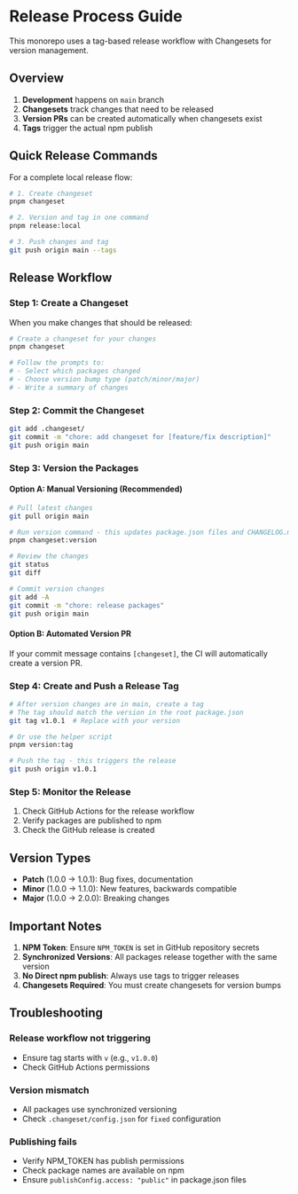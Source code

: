 # Release Process Guide

This monorepo uses a tag-based release workflow with Changesets for version
management.

## Overview

1. **Development** happens on `main` branch
2. **Changesets** track changes that need to be released
3. **Version PRs** can be created automatically when changesets exist
4. **Tags** trigger the actual npm publish

## Quick Release Commands

For a complete local release flow:

```bash
# 1. Create changeset
pnpm changeset

# 2. Version and tag in one command
pnpm release:local

# 3. Push changes and tag
git push origin main --tags
```

## Release Workflow

### Step 1: Create a Changeset

When you make changes that should be released:

```bash
# Create a changeset for your changes
pnpm changeset

# Follow the prompts to:
# - Select which packages changed
# - Choose version bump type (patch/minor/major)
# - Write a summary of changes
```

### Step 2: Commit the Changeset

```bash
git add .changeset/
git commit -m "chore: add changeset for [feature/fix description]"
git push origin main
```

### Step 3: Version the Packages

#### **Option A: Manual Versioning (Recommended)**

```bash
# Pull latest changes
git pull origin main

# Run version command - this updates package.json files and CHANGELOG.md
pnpm changeset:version

# Review the changes
git status
git diff

# Commit version changes
git add -A
git commit -m "chore: release packages"
git push origin main
```

#### **Option B: Automated Version PR**

If your commit message contains `[changeset]`, the CI will automatically create
a version PR.

### Step 4: Create and Push a Release Tag

```bash
# After version changes are in main, create a tag
# The tag should match the version in the root package.json
git tag v1.0.1  # Replace with your version

# Or use the helper script
pnpm version:tag

# Push the tag - this triggers the release
git push origin v1.0.1
```

### Step 5: Monitor the Release

1. Check GitHub Actions for the release workflow
2. Verify packages are published to npm
3. Check the GitHub release is created

## Version Types

- **Patch** (1.0.0 → 1.0.1): Bug fixes, documentation
- **Minor** (1.0.0 → 1.1.0): New features, backwards compatible
- **Major** (1.0.0 → 2.0.0): Breaking changes

## Important Notes

1. **NPM Token**: Ensure `NPM_TOKEN` is set in GitHub repository secrets
2. **Synchronized Versions**: All packages release together with the same
   version
3. **No Direct npm publish**: Always use tags to trigger releases
4. **Changesets Required**: You must create changesets for version bumps

## Troubleshooting

### Release workflow not triggering

- Ensure tag starts with `v` (e.g., `v1.0.0`)
- Check GitHub Actions permissions

### Version mismatch

- All packages use synchronized versioning
- Check `.changeset/config.json` for `fixed` configuration

### Publishing fails

- Verify NPM_TOKEN has publish permissions
- Check package names are available on npm
- Ensure `publishConfig.access: "public"` in package.json files
